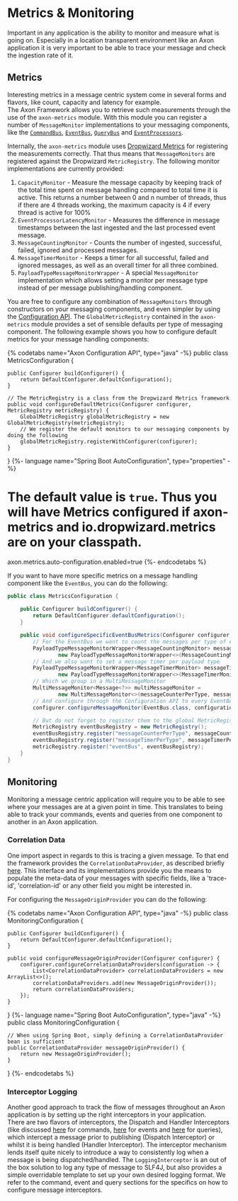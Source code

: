 # Metrics & Monitoring

Important in any application is the ability to monitor and measure what is going on. 
Especially in a location transparent environment like an Axon application it is very important to be able to trace your message and check the ingestion rate of it.

## Metrics

Interesting metrics in a message centric system come in several forms and flavors, like count, capacity and latency for example.  
The Axon Framework allows you to retrieve such measurements through the use of the `axon-metrics` module.
With this module you can register a number of `MessageMonitor` implementations to your messaging components, like the [`CommandBus`](../part-iii-infrastructure-components/command-dispatching.md#the-command-bus), [`EventBus`](../part-iii-infrastructure-components/event-processing.md#event-bus), [`QueryBus`](../part-iii-infrastructure-components/query-processing.md#query-bus) and [`EventProcessors`](../part-iii-infrastructure-components/event-processing.md#event-processors).

Internally, the `axon-metrics` module uses [Dropwizard Metrics](https://metrics.dropwizard.io/) for registering the measurements correctly.
That thus means that `MessageMonitors` are registered against the Dropwizard `MetricRegistry`.
The following monitor implementations are currently provided:

1. `CapacityMonitor` - Measure the message capacity by keeping track of the total time spent on message handling compared to total time it is active. This returns a number between 0 and n number of threads, thus if there are 4 threads working, the maximum capacity is 4 if every thread is active for 100% 
2. `EventProcessorLatencyMonitor` - Measures the difference in message timestamps between the last ingested and the last processed event message.
3. `MessageCountingMonitor` - Counts the number of ingested, successful, failed, ignored and processed messages.
4. `MessageTimerMonitor` - Keeps a timer for all successful, failed and ignored messages, as well as an overall timer for all three combined.
5. `PayloadTypeMessageMonitorWrapper` - A special `MessageMonitor` implementation which allows setting a monitor per message type instead of per message publishing/handling component. 

You are free to configure any combination of `MessageMonitors` through constructors on your messaging components, and even simpler by using the [Configuration API](../part-i-getting-started/configuration-api.md).
The `GlobalMetricRegistry` contained in the `axon-metrics` module provides a set of sensible defaults per type of messaging component.
The following example shows you how to configure default metrics for your message handling components: 

{% codetabs name="Axon Configuration API", type="java" -%}
public class MetricsConfiguration {
    
    public Configurer buildConfigurer() {
        return DefaultConfigurer.defaultConfiguration();
    }

    // The MetricRegistry is a class from the Dropwizard Metrics framework
    public void configureDefaultMetrics(Configurer configurer, MetricRegistry metricRegistry) {
        GlobalMetricRegistry globalMetricRegistry = new GlobalMetricRegistry(metricRegistry);
        // We register the default monitors to our messaging components by doing the following
        globalMetricRegistry.registerWithConfigurer(configurer);
    }
} 
{%- language name="Spring Boot AutoConfiguration", type="properties" -%}
# The default value is `true`. Thus you will have Metrics configured if axon-metrics and io.dropwizard.metrics are on your classpath.
axon.metrics.auto-configuration.enabled=true
{%- endcodetabs %}

If you want to have more specific metrics on a message handling component like the `EventBus`, you can do the following:

```java
public class MetricsConfiguration {
    
    public Configurer buildConfigurer() {
        return DefaultConfigurer.defaultConfiguration();
    }

    public void configureSpecificEventBusMetrics(Configurer configurer, MetricRegistry metricRegistry) { 
        // For the EventBus we want to count the messages per type of event being published.
        PayloadTypeMessageMonitorWrapper<MessageCountingMonitor> messageCounterPerType =
                new PayloadTypeMessageMonitorWrapper<>(MessageCountingMonitor::new);
        // And we also want to set a message timer per payload type
        PayloadTypeMessageMonitorWrapper<MessageTimerMonitor> messageTimerPerType =
                new PayloadTypeMessageMonitorWrapper<>(MessageTimerMonitor::new);
        // Which we group in a MultiMessageMonitor
        MultiMessageMonitor<Message<?>> multiMessageMonitor =
                new MultiMessageMonitor<>(messageCounterPerType, messageTimerPerType);
        // And configure through the Configuration API to every EventBus component
        configurer.configureMessageMonitor(EventBus.class, configuration -> multiMessageMonitor);

        // But do not forget to register them to the global MetricRegistry
        MetricRegistry eventBusRegistry = new MetricRegistry();
        eventBusRegistry.register("messageCounterPerType", messageCounterPerType);
        eventBusRegistry.register("messageTimerPerType", messageTimerPerType);
        metricRegistry.register("eventBus", eventBusRegistry);
    }
} 

```

## Monitoring

Monitoring a message centric application will require you to be able to see where your messages are at a given point in time.
This translates to being able to track your commands, events and queries from one component to another in an Axon application.

### Correlation Data

One import aspect in regards to this is tracing a given message.
To that end the framework provides the `CorrelationDataProvider`, as described briefly [here](../part-i-getting-started/messaging-concepts.md#correlation-data-provider).
This interface and its implementations provide you the means to populate the meta-data of your messages with specific fields, like a 'trace-id', 'correlation-id' or any other field you might be interested in.

For configuring the `MessageOriginProvider` you can do the following:

{% codetabs name="Axon Configuration API", type="java" -%}
public class MonitoringConfiguration {
    
    public Configurer buildConfigurer() {
        return DefaultConfigurer.defaultConfiguration();
    }
    
    public void configureMessageOriginProvider(Configurer configurer) {
        configurer.configureCorrelationDataProviders(configuration -> {
            List<CorrelationDataProvider> correlationDataProviders = new ArrayList<>();
            correlationDataProviders.add(new MessageOriginProvider());
            return correlationDataProviders;
        });
    }
    
}
{%- language name="Spring Boot AutoConfiguration", type="java" -%}
public class MonitoringConfiguration {

    // When using Spring Boot, simply defining a CorrelationDataProvider bean is sufficient
    public CorrelationDataProvider messageOriginProvider() {
        return new MessageOriginProvider();
    }

}
{%- endcodetabs %}

### Interceptor Logging

Another good approach to track the flow of messages throughout an Axon application is by setting up the right interceptors in your application.  
There are two flavors of interceptors, the Dispatch and Handler Interceptors (like discussed [here](../part-iii-infrastructure-components/command-dispatching.md#command-interceptors) for commands, [here](../part-iii-infrastructure-components/event-processing.md#event-interceptors) for events and [here](../part-iii-infrastructure-components/query-processing.md#handler-interceptors) for queries), which intercept a message prior to publishing (Dispatch Interceptor) or whilst it is being handled (Handler Interceptor).
The interceptor mechanism lends itself quite nicely to introduce a way to consistently log when a message is being dispatched/handled.
The `LoggingInterceptor` is an out of the box solution to log any type of message to SLF4J, but also provides a simple overridable template to set up your own desired logging format. 
We refer to the command, event and query sections for the specifics on how to configure message interceptors.